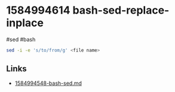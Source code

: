 # 1584994614 bash-sed-replace-inplace
#sed #bash

```bash
sed -i -e 's/to/from/g' <file name>
```

## Links
- [1584994548-bash-sed.md](1584994548-bash-sed.md)

